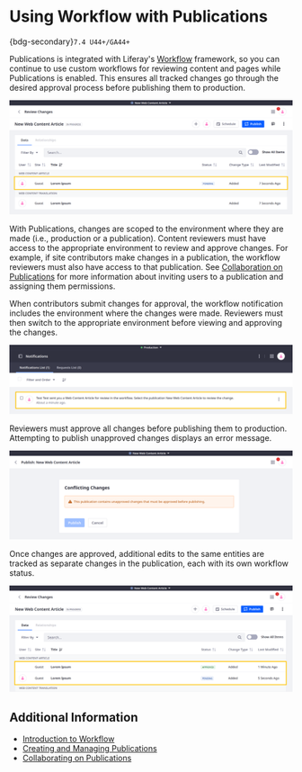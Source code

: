 # Using Workflow with Publications

{bdg-secondary}`7.4 U44+/GA44+`

Publications is integrated with Liferay's [Workflow](../../../process-automation/workflow/introduction-to-workflow.md) framework, so you can continue to use custom workflows for reviewing content and pages while Publications is enabled. This ensures all tracked changes go through the desired approval process before publishing them to production.

![Publications is fully integrated with Liferay's Workflow framework.](./using-workflow-with-publications/images/01.png)

With Publications, changes are scoped to the environment where they are made (i.e., production or a publication). Content reviewers must have access to the appropriate environment to review and approve changes. For example, if site contributors make changes in a publication, the workflow reviewers must also have access to that publication. See [Collaboration on Publications](./collaborating-on-publications.md) for more information about inviting users to a publication and assigning them permissions.

When contributors submit changes for approval, the workflow notification includes the environment where the changes were made. Reviewers must then switch to the appropriate environment before viewing and approving the changes.

![Workflow notifications indicate the environment where changes were made.](./using-workflow-with-publications/images/02.png)

Reviewers must approve all changes before publishing them to production. Attempting to publish unapproved changes displays an error message.

![Attempting to publish unapproved changes displays an error message.](./using-workflow-with-publications/images/03.png)

Once changes are approved, additional edits to the same entities are tracked as separate changes in the publication, each with its own workflow status.

![Additional edits to the same entities are tracked as separate changes in the publication.](./using-workflow-with-publications/images/04.png)

## Additional Information

* [Introduction to Workflow](../../../process-automation/workflow/introduction-to-workflow.md)
* [Creating and Managing Publications](./creating-and-managing-publications.md)
* [Collaborating on Publications](./collaborating-on-publications.md)
